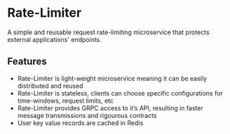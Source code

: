 # Rate-Limiter

A simple and reusable request rate-limiting microservice that protects external applications' endpoints.

## Features
- Rate-Limiter is light-weight microservice meaning it can be easily distributed and reused
- Rate-Limiter is stateless, clients can choose specific configurations for time-windows, request limits, etc
- Rate-Limiter provides GRPC access to it’s API, resulting in faster message transmissions and rigourous contracts
- User key value records are cached in Redis

